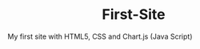 <h1 style="text-align: center;">First-Site</h1>

<p>My first site with HTML5, CSS and Chart.js (Java Script)</p>
